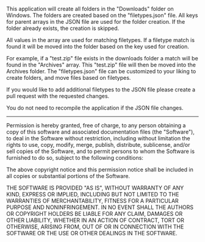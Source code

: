 This application will create all folders in the "Downloads" folder on Windows.
The folders are created based on the "filetypes.json" file. All keys for parent arrays in the JSON file are used for the folder creation. If the folder already exists, the creation is skipped. 

All values in the array are used for matching filetypes. If a filetype match is found it will be moved into the folder based on the key used for creation.

For example, if a "test.zip" file exists in the downloads folder a match will be found in the "Archives" array. This "test.zip" file will then be moved into the Archives folder. The "filetypes.json" file can be customized to your liking to create folders, and move files based on filetypes.

If you would like to add additional filetypes to the JSON file please create a pull request with the requested changes.

You do not need to recompile the application if the JSON file changes.

------------------------------------------------------------------------------

Permission is hereby  granted, free of charge, to any  person obtaining a copy
of this software and associated  documentation files (the "Software"), to deal
in the Software  without restriction, including without  limitation the rights
to  use, copy,  modify, merge,  publish, distribute,  sublicense, and/or  sell
copies  of  the Software,  and  to  permit persons  to  whom  the Software  is
furnished to do so, subject to the following conditions:

The above copyright notice and this permission notice shall be included in all
copies or substantial portions of the Software.

THE SOFTWARE  IS PROVIDED "AS  IS", WITHOUT WARRANTY  OF ANY KIND,  EXPRESS OR
IMPLIED,  INCLUDING BUT  NOT  LIMITED TO  THE  WARRANTIES OF  MERCHANTABILITY,
FITNESS FOR  A PARTICULAR PURPOSE AND  NONINFRINGEMENT. IN NO EVENT  SHALL THE
AUTHORS  OR COPYRIGHT  HOLDERS  BE  LIABLE FOR  ANY  CLAIM,  DAMAGES OR  OTHER
LIABILITY, WHETHER IN AN ACTION OF  CONTRACT, TORT OR OTHERWISE, ARISING FROM,
OUT OF OR IN CONNECTION WITH THE SOFTWARE  OR THE USE OR OTHER DEALINGS IN THE
SOFTWARE.
